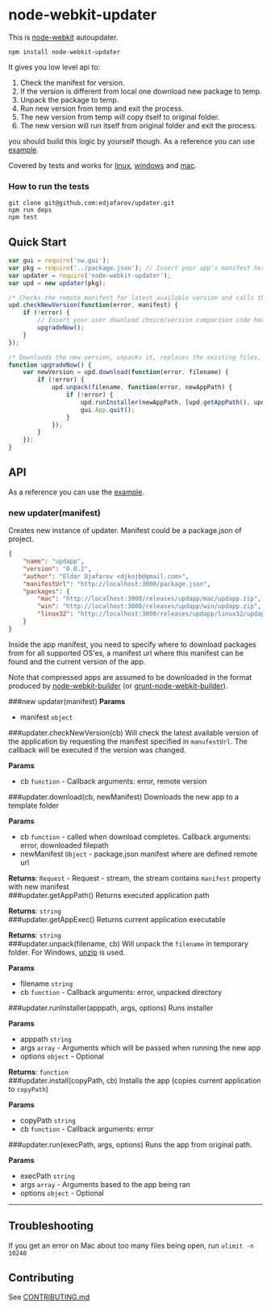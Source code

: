 node-webkit-updater
=======
This is [node-webkit](https://github.com/rogerwang/node-webkit) autoupdater.

```
npm install node-webkit-updater
```

It gives you low level api to:

1. Check the manifest for version.
2. If the version is different from local one download new package to temp.
3. Unpack the package to temp.
4. Run new version from temp and exit the process.
5. The new version from temp will copy itself to original folder.
6. The new version will run itself from original folder and exit the process.

you should build this logic by yourself though. As a reference you can use [example](https://github.com/edjafarov/node-webkit-updater/blob/master/app/index.html).

Covered by tests and works for [linux](http://screencast.com/t/Je2ptbHhP), [windows](http://screencast.com/t/MSTKqVS3) and [mac](http://screencast.com/t/OXyC5xoA).
### How to run the tests
```
git clone git@github.com:edjafarov/updater.git
npm run deps
npm test
```

## Quick Start
```javascript
var gui = require('nw.gui');
var pkg = require('../package.json'); // Insert your app's manifest here
var updater = require('node-webkit-updater');
var upd = new updater(pkg);

/* Checks the remote manifest for latest available version and calls the autoupgrading function */
upd.checkNewVersion(function(error, manifest) {
    if (!error) {
        // Insert your user download choice/version comparison code here
        upgradeNow();
    }
});

/* Downloads the new version, unpacks it, replaces the existing files, runs the new version, and exits the old app */
function upgradeNow() {
    var newVersion = upd.download(function(error, filename) {
        if (!error) {
            upd.unpack(filename, function(error, newAppPath) {
                if (!error) {
                    upd.runInstaller(newAppPath, [upd.getAppPath(), upd.getAppExec()],{});
                    gui.App.quit();
                }
            });
        }
    });
}
```


## API
As a reference you can use the [example](https://github.com/edjafarov/updater/blob/master/app/index.html).
### new updater(manifest)

Creates new instance of updater. Manifest could be a package.json of project.

```json
{
    "name": "updapp",
    "version": "0.0.2",
    "author": "Eldar Djafarov <djkojb@gmail.com>",
    "manifestUrl": "http://localhost:3000/package.json",
    "packages": {
        "mac": "http://localhost:3000/releases/updapp/mac/updapp.zip",
        "win": "http://localhost:3000/releases/updapp/win/updapp.zip",
        "linux32": "http://localhost:3000/releases/updapp/linux32/updapp.tar.gz"
    }
}
```

Inside the app manifest, you need to specify where to download packages from for all supported OS'es, a manifest url where this manifest can be found and the current version of the app.

Note that compressed apps are assumed to be downloaded in the format produced by [node-webkit-builder](https://github.com/mllrsohn/node-webkit-builder) (or [grunt-node-webkit-builder](https://github.com/mllrsohn/grunt-node-webkit-builder)).

<a name="new_updater"></a>
###new updater(manifest)
**Params**

- manifest `object`  

<a name="updater#checkNewVersion"></a>
###updater.checkNewVersion(cb)
Will check the latest available version of the application by requesting the manifest specified in `manufestUrl`. The callback will be executed if the version was changed.

**Params**

- cb `function` - Callback arguments: error, remote version  

<a name="updater#download"></a>
###updater.download(cb, newManifest)
Downloads the new app to a template folder

**Params**

- cb `function` - called when download completes. Callback arguments: error, downloaded filepath  
- newManifest `Object` - package.json manifest where are defined remote url  

**Returns**: `Request` - Request - stream, the stream contains `manifest` property with new manifest  
<a name="updater#getAppPath"></a>
###updater.getAppPath()
Returns executed application path

**Returns**: `string`  
<a name="updater#getAppExec"></a>
###updater.getAppExec()
Returns current application executable

**Returns**: `string`  
<a name="updater#unpack"></a>
###updater.unpack(filename, cb)
Will unpack the `filename` in temporary folder.For Windows, [unzip](https://www.mkssoftware.com/docs/man1/unzip.1.asp) is used.

**Params**

- filename `string`  
- cb `function` - Callback arguments: error, unpacked directory  

<a name="updater#runInstaller"></a>
###updater.runInstaller(apppath, args, options)
Runs installer

**Params**

- apppath `string`  
- args `array` - Arguments which will be passed when running the new app  
- options `object` - Optional  

**Returns**: `function`  
<a name="updater#install"></a>
###updater.install(copyPath, cb)
Installs the app (copies current application to `copyPath`)

**Params**

- copyPath `string`  
- cb `function` - Callback arguments: error  

<a name="updater#run"></a>
###updater.run(execPath, args, options)
Runs the app from original path.

**Params**

- execPath `string`  
- args `array` - Arguments based to the app being ran  
- options `object` - Optional  

---

## Troubleshooting

If you get an error on Mac about too many files being open, run `ulimit -n 10240`

## Contributing

See [CONTRIBUTING.md](CONTRIBUTING.md)